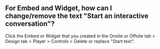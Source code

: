 ## For Embed and Widget, how can I change/remove the text "Start an interactive conversation"?

Click the Embed or Widget that you created in the Onsite or Offsite tab > Design tab > Player > Controls > Delete or replace "Start text".
